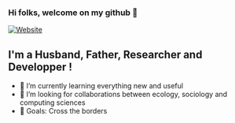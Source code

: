 ### Hi folks, welcome on my github 👋

[![Website](https://img.shields.io/website?down_color=green&down_message=online&style=for-the-badge&up_color=green&up_message=Aurele%20Toussaint&url=https%3A%2F%2Faureletoussaint.github.io%2Fhomepage.html)](https://aureletoussaint.github.io/homepage/)

## I'm a Husband, Father, Researcher and Developper !

- 🌱 I’m currently learning everything new and useful
- 👯 I’m looking for collaborations between ecology, sociology and computing sciences 
- 🥅 Goals: Cross the borders
<br />


